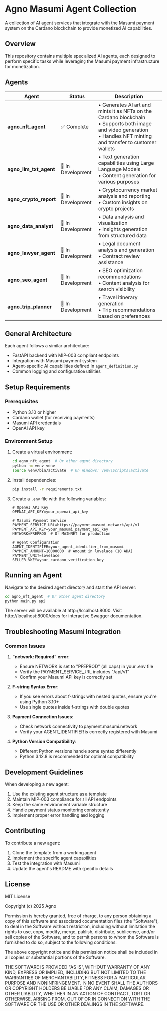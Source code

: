 # Agno Masumi Agent Collection

A collection of AI agent services that integrate with the Masumi payment system on the Cardano blockchain to provide monetized AI capabilities.

## Overview

This repository contains multiple specialized AI agents, each designed to perform specific tasks while leveraging the Masumi payment infrastructure for monetization.

## Agents

| Agent | Status | Description |
|-------|--------|-------------|
| **agno_nft_agent** | ✅ Complete | • Generates AI art and mints it as NFTs on the Cardano blockchain<br>• Supports both image and video generation<br>• Handles NFT minting and transfer to customer wallets |
| **agno_llm_txt_agent** | 🚧 In Development | • Text generation capabilities using Large Language Models<br>• Content generation for various purposes |
| **agno_crypto_report** | 🚧 In Development | • Cryptocurrency market analysis and reporting<br>• Custom insights on crypto projects |
| **agno_data_analyst** | 🚧 In Development | • Data analysis and visualization<br>• Insights generation from structured data |
| **agno_lawyer_agent** | 🚧 In Development | • Legal document analysis and generation<br>• Contract review assistance |
| **agno_seo_agent** | 🚧 In Development | • SEO optimization recommendations<br>• Content analysis for search visibility |
| **agno_trip_planner** | 🚧 In Development | • Travel itinerary generation<br>• Trip recommendations based on preferences |

## General Architecture

Each agent follows a similar architecture:
- FastAPI backend with MIP-003 compliant endpoints
- Integration with Masumi payment system
- Agent-specific AI capabilities defined in `agent_definition.py`
- Common logging and configuration utilities

## Setup Requirements

### Prerequisites

- Python 3.10 or higher
- Cardano wallet (for receiving payments)
- Masumi API credentials
- OpenAI API key

### Environment Setup

1. Create a virtual environment:
   ```bash
   cd agno_nft_agent  # Or other agent directory
   python -m venv venv
   source venv/bin/activate  # On Windows: venv\Scripts\activate
   ```

2. Install dependencies:
   ```bash
   pip install -r requirements.txt
   ```

3. Create a `.env` file with the following variables:
   ```
   # OpenAI API Key
   OPENAI_API_KEY=your_openai_api_key

   # Masumi Payment Service
   PAYMENT_SERVICE_URL=https://payment.masumi.network/api/v1
   PAYMENT_API_KEY=your_masumi_payment_api_key
   NETWORK=PREPROD  # Or MAINNET for production

   # Agent Configuration
   AGENT_IDENTIFIER=your_agent_identifier_from_masumi
   PAYMENT_AMOUNT=10000000  # Amount in lovelace (10 ADA)
   PAYMENT_UNIT=lovelace
   SELLER_VKEY=your_cardano_verification_key
   ```

## Running an Agent

Navigate to the desired agent directory and start the API server:

```bash
cd agno_nft_agent  # Or other agent directory
python main.py api
```

The server will be available at http://localhost:8000. Visit http://localhost:8000/docs for interactive Swagger documentation.

## Troubleshooting Masumi Integration

### Common Issues

1. **"network: Required" error**:
   - Ensure NETWORK is set to "PREPROD" (all caps) in your .env file
   - Verify the PAYMENT_SERVICE_URL includes "/api/v1"
   - Confirm your Masumi API key is correctly set

2. **F-string Syntax Error**:
   - If you see errors about f-strings with nested quotes, ensure you're using Python 3.10+
   - Use single quotes inside f-strings with double quotes

3. **Payment Connection Issues**:
   - Check network connectivity to payment.masumi.network
   - Verify your AGENT_IDENTIFIER is correctly registered with Masumi

4. **Python Version Compatibility**:
   - Different Python versions handle some syntax differently
   - Python 3.12.8 is recommended for optimal compatibility

## Development Guidelines

When developing a new agent:

1. Use the existing agent structure as a template
2. Maintain MIP-003 compliance for all API endpoints
3. Keep the same environment variable structure
4. Handle payment status monitoring consistently
5. Implement proper error handling and logging

## Contributing

To contribute a new agent:

1. Clone the template from a working agent
2. Implement the specific agent capabilities
3. Test the integration with Masumi
4. Update the agent's README with specific details

## License

MIT License

Copyright (c) 2025 Agno

Permission is hereby granted, free of charge, to any person obtaining a copy
of this software and associated documentation files (the "Software"), to deal
in the Software without restriction, including without limitation the rights
to use, copy, modify, merge, publish, distribute, sublicense, and/or sell
copies of the Software, and to permit persons to whom the Software is
furnished to do so, subject to the following conditions:

The above copyright notice and this permission notice shall be included in all
copies or substantial portions of the Software.

THE SOFTWARE IS PROVIDED "AS IS", WITHOUT WARRANTY OF ANY KIND, EXPRESS OR
IMPLIED, INCLUDING BUT NOT LIMITED TO THE WARRANTIES OF MERCHANTABILITY,
FITNESS FOR A PARTICULAR PURPOSE AND NONINFRINGEMENT. IN NO EVENT SHALL THE
AUTHORS OR COPYRIGHT HOLDERS BE LIABLE FOR ANY CLAIM, DAMAGES OR OTHER
LIABILITY, WHETHER IN AN ACTION OF CONTRACT, TORT OR OTHERWISE, ARISING FROM,
OUT OF OR IN CONNECTION WITH THE SOFTWARE OR THE USE OR OTHER DEALINGS IN THE
SOFTWARE.
